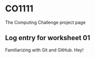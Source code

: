 # CO1111
The Computing Challenge project page

## Log entry for worksheet 01
Familiarizing with Git and GitHub. Hey!
